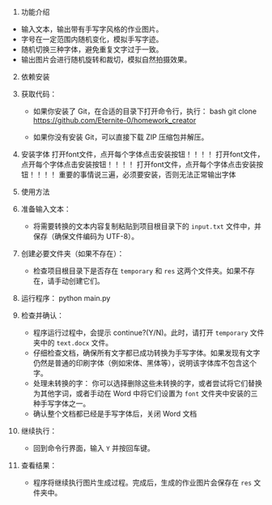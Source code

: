 1. 功能介绍

-   输入文本，输出带有手写字风格的作业图片。
-   字号在一定范围内随机变化，模拟手写字迹。
-   随机切换三种字体，避免重复文字过于一致。
-   输出图片会进行随机旋转和裁切，模拟自然拍摄效果。
2. 依赖安装

1.  获取代码：
    -   如果你安装了 Git，在合适的目录下打开命令行，执行：
        bash
        git clone https://github.com/Eternite-0/homework_creator
       
        
    -   如果你没有安装 Git，可以直接下载 ZIP 压缩包并解压。
2. 安装字体
   打开font文件，点开每个字体点击安装按钮！！！！
   打开font文件，点开每个字体点击安装按钮！！！！
   打开font文件，点开每个字体点击安装按钮！！！！
   重要的事情说三遍，必须要安装，否则无法正常输出字体

3. 使用方法

1.  准备输入文本：
    -   将需要转换的文本内容复制粘贴到项目根目录下的 `input.txt` 文件中，并保存（确保文件编码为 UTF-8）。
2.  创建必要文件夹（如果不存在）：
    -   检查项目根目录下是否存在 `temporary` 和 `res` 这两个文件夹。如果不存在，请手动创建它们。
3.  运行程序：
        python main.py

4.  检查并确认：
    -   程序运行过程中，会提示 continue?(Y/N)。此时，请打开 `temporary` 文件夹中的 `text.docx` 文件。
    -   仔细检查文档，确保所有文字都已成功转换为手写字体。如果发现有文字仍然是普通的印刷字体（例如宋体、黑体等），说明该字体库不包含这个字。
    -   处理未转换的字： 你可以选择删除这些未转换的字，或者尝试将它们替换为其他字词，或者手动在 Word 中将它们设置为 `font` 文件夹中安装的三种手写字体之一。
    -   确认整个文档都已经是手写字体后，关闭 Word 文档
5.  继续执行：
    -   回到命令行界面，输入 `Y` 并按回车键。
6.  查看结果：
    -   程序将继续执行图片生成过程。完成后，生成的作业图片会保存在 `res` 文件夹中。


